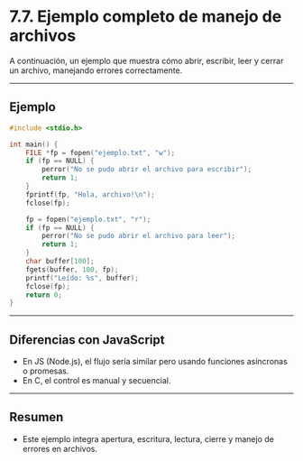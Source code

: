 # 7.7. Ejemplo completo de manejo de archivos

A continuación, un ejemplo que muestra cómo abrir, escribir, leer y cerrar un archivo, manejando errores correctamente.

---

## Ejemplo

```c
#include <stdio.h>

int main() {
    FILE *fp = fopen("ejemplo.txt", "w");
    if (fp == NULL) {
        perror("No se pudo abrir el archivo para escribir");
        return 1;
    }
    fprintf(fp, "Hola, archivo!\n");
    fclose(fp);

    fp = fopen("ejemplo.txt", "r");
    if (fp == NULL) {
        perror("No se pudo abrir el archivo para leer");
        return 1;
    }
    char buffer[100];
    fgets(buffer, 100, fp);
    printf("Leído: %s", buffer);
    fclose(fp);
    return 0;
}
```

---

## Diferencias con JavaScript

- En JS (Node.js), el flujo sería similar pero usando funciones asíncronas o promesas.
- En C, el control es manual y secuencial.

---

## Resumen

- Este ejemplo integra apertura, escritura, lectura, cierre y manejo de errores en archivos.
